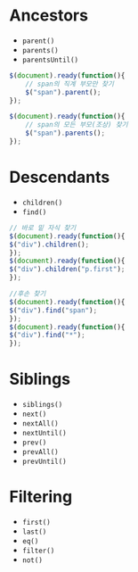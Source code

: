 # Ancestors


-   `parent()`
-   `parents()`
-   `parentsUntil()`


```js
$(document).ready(function(){  
	// span의 직계 부모만 찾기
	$("span").parent();  
});
```
```js
$(document).ready(function(){  
	// span의 모든 부모(조상) 찾기
	$("span").parents();  
});
```

# Descendants

-   `children()`
-   `find()`

```js
// 바로 밑 자식 찾기
$(document).ready(function(){  
$("div").children();  
});
$(document).ready(function(){  
$("div").children("p.first");  
});
```
```js
//후손 찾기
$(document).ready(function(){  
$("div").find("span");  
});
$(document).ready(function(){  
$("div").find("*");  
});
```
# Siblings
-   `siblings()`
-   `next()`
-   `nextAll()`
-   `nextUntil()`
-   `prev()`
-   `prevAll()`
-   `prevUntil()`



# Filtering
- `first()` 
- `last()`  
- `eq()`
- `filter()` 
- `not()`
<!--stackedit_data:
eyJoaXN0b3J5IjpbMTExMzM4MjY3M119
-->